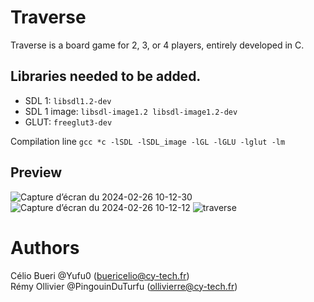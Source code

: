 # Traverse

Traverse is a board game for 2, 3, or 4 players, entirely developed in C.

## Libraries needed to be added.

- SDL 1: `libsdl1.2-dev`
- SDL 1 image: `libsdl-image1.2 libsdl-image1.2-dev`
- GLUT: `freeglut3-dev`

Compilation line
`gcc *c -lSDL -lSDL_image -lGL -lGLU -lglut -lm`

## Preview

![Capture d’écran du 2024-02-26 10-12-30](https://github.com/PingouinDuTurfu/Traverse/assets/91423302/4772c443-a7c3-440a-879f-e6b1b7d7f5e3)
![Capture d’écran du 2024-02-26 10-12-12](https://github.com/PingouinDuTurfu/Traverse/assets/91423302/a3be0363-03e8-4fc5-80a7-d7238d96175b)
![traverse](https://github.com/PingouinDuTurfu/Traverse/assets/91423302/ca7c39e8-fd0e-4d3d-9682-3f994c0a90c4)

# Authors

Célio Bueri @Yufu0 (buericelio@cy-tech.fr) <br />
Rémy Ollivier @PingouinDuTurfu (ollivierre@cy-tech.fr)
